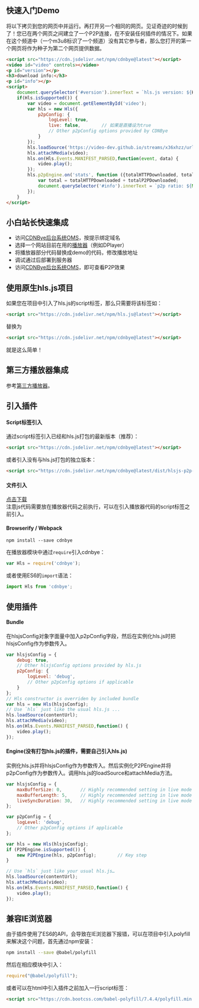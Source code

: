 
## 快速入门Demo
将以下拷贝到您的网页中并运行。再打开另一个相同的网页。见证奇迹的时候到了！您已在两个网页之间建立了一个P2P连接，在不安装任何插件的情况下。如果在这个频道中（一个m3u8标识了一个频道）没有其它参与者，那么您打开的第一个网页将作为种子为第二个网页提供数据。
```html
<script src="https://cdn.jsdelivr.net/npm/cdnbye@latest"></script>
<video id="video" controls></video>
<p id="version"></p>
<h3>download info:</h3>
<p id="info"></p>
<script>
    document.querySelector('#version').innerText = `hls.js version: ${Hls.version}  cdnbye version: ${Hls.engineVersion}`;
    if(Hls.isSupported()) {
        var video = document.getElementById('video');
        var hls = new Hls({
            p2pConfig: {
                logLevel: true,
                live: false,        // 如果是直播设为true
                // Other p2pConfig options provided by CDNBye
            }
        });
        hls.loadSource('https://video-dev.github.io/streams/x36xhzz/url_2/193039199_mp4_h264_aac_ld_7.m3u8');
        hls.attachMedia(video);
        hls.on(Hls.Events.MANIFEST_PARSED,function(event, data) {
            video.play();
        });
        hls.p2pEngine.on('stats', function ({totalHTTPDownloaded, totalP2PDownloaded, totalP2PUploaded}) {
            var total = totalHTTPDownloaded + totalP2PDownloaded;
            document.querySelector('#info').innerText = `p2p ratio: ${Math.round(totalP2PDownloaded/total*100)}%, saved traffic: ${totalP2PDownloaded}KB, uploaded: ${totalP2PUploaded}KB`;
        });
    }
</script>
```

## 小白站长快速集成
- 访问[CDNBye后台系统OMS](https://oms.cdnbye.com)，按提示绑定域名
- 选择一个网站目前在用的[播放器](players.md)（例如DPlayer）
- 将播放器部分代码替换成demo的代码，修改播放地址
- 调试通过后部署到服务器
- 访问[CDNBye后台系统OMS](https://oms.cdnbye.com)，即可查看P2P效果

## 使用原生hls.js项目
如果您在项目中引入了hls.js的script标签，那么只需要将该标签如：
 ```html
<script src="https://cdn.jsdelivr.net/npm/hls.js@latest"></script>
```
替换为
 ```html
<script src="https://cdn.jsdelivr.net/npm/cdnbye@latest"></script>
```
就是这么简单！


## 第三方播放器集成
参考[第三方播放器](players.md)。

## 引入插件

#### Script标签引入
通过script标签引入已经和hls.js打包的最新版本（推荐）：
```html
<script src="https://cdn.jsdelivr.net/npm/cdnbye@latest"></script>
```
或者引入没有与hls.js打包的独立版本：
```html
<script src="https://cdn.jsdelivr.net/npm/cdnbye@latest/dist/hlsjs-p2p-engine.min.js"></script>
```

#### 文件引入
[点击下载](https://cdnbye.oss-cn-beijing.aliyuncs.com/web_sdk/dist.zip)<br>注意js代码需要放在播放器代码之前执行，可以在引入播放器代码的script标签之前引入。

#### Browserify / Webpack
```shell
npm install --save cdnbye
```
在播放器模块中通过`require`引入cdnbye：
```javascript
var Hls = require('cdnbye');
```
或者使用ES6的`import`语法：
```javascript
import Hls from 'cdnbye';
```

## 使用插件
#### Bundle
在hlsjsConfig对象字面量中加入p2pConfig字段，然后在实例化hls.js时把hlsjsConfig作为参数传入。
```javascript
var hlsjsConfig = {
    debug: true,
    // Other hlsjsConfig options provided by hls.js
    p2pConfig: {
        logLevel: 'debug',
        // Other p2pConfig options if applicable
    }
};
// Hls constructor is overriden by included bundle
var hls = new Hls(hlsjsConfig);
// Use `hls` just like the usual hls.js ...
hls.loadSource(contentUrl);
hls.attachMedia(video);
hls.on(Hls.Events.MANIFEST_PARSED,function() {
    video.play();
});
```
#### Engine(没有打包hls.js的插件，需要自己引入hls.js)
实例化hls.js并将hlsjsConfig作为参数传入。然后实例化P2PEngine并将p2pConfig作为参数传入。调用hls.js的loadSource和attachMedia方法。
```javascript
var hlsjsConfig = {
    maxBufferSize: 0,       // Highly recommended setting in live mode
    maxBufferLength: 5,     // Highly recommended setting in live mode
    liveSyncDuration: 30,   // Highly recommended setting in live mode
};

var p2pConfig = {
    logLevel: 'debug',
    // Other p2pConfig options if applicable
};

var hls = new Hls(hlsjsConfig);
if (P2PEngine.isSupported()) {
    new P2PEngine(hls, p2pConfig);        // Key step
}

// Use `hls` just like your usual hls.js…
hls.loadSource(contentUrl);
hls.attachMedia(video);
hls.on(Hls.Events.MANIFEST_PARSED,function() {
    video.play();
});
```

## 兼容IE浏览器
由于插件使用了ES6的API，会导致在IE浏览器下报错，可以在项目中引入polyfill来解决这个问题，首先通过npm安装：
```bash
npm install --save @babel/polyfill
```
然后在相应模块中引入：
```javascript
require("@babel/polyfill");
```
或者可以在html中引入插件之前加入一行script标签：
```html
<script src="https://cdn.bootcss.com/babel-polyfill/7.4.4/polyfill.min.js"></script>
```

